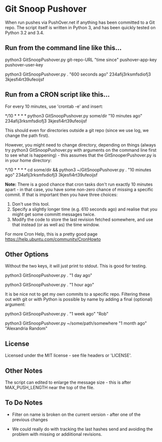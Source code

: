 Git Snoop Pushover
==================

When run pushes via PushOver.net if anything has been committed to a Git repo. The script itself 
is written in Python 3, and has been quickly tested on Python 3.2 and 3.4. 

Run from the command line like this...
--------------------------------------

python3 GitSnoopPushover.py git-repo-URL "time since" pushover-app-key pushover-user-key

python3 GitSnoopPushover.py . "600 seconds ago" 234afij3rksmfsdiofj3 3kjesfi4rt39ufeoijsf


Run from a CRON script like this...
-----------------------------------

For every 10 minutes, use 'crontab -e' and insert:

*/10 * * * * python3 GitSnoopPushover.py some/dir "10 minutes ago" 234afij3rksmfsdiofj3 3kjesfi4rt39ufeoijsf

This should even for directories outside a git repo (since we use log, we change the path first).

However, you might need to change directory, depending on things (always try python3 GitSnoopPushover.py with arguments on the command line first to see what is happening) - this assumes that the GitSnooperPushover.py is in your home directory:

*/10 * * * * cd some/dir && python3 ~/GitSnoopPushover.py . "10 minutes ago" 234afij3rksmfsdiofj3 3kjesfi4rt39ufeoijsf


**Note:** There is a good chance that cron tasks don't run exactly 10 minutes apart - in that case, you have some non-zero chance of missing a specific commit. If that is important then you have three choices:

1. Don't use this tool.
2. Specify a slightly longer time (e.g. 610 seconds ago) and realise that you might get some committ messages twice.
3. Modify the code to store the last revision fetched somewhere, and use that instead (or as well as) the time window.


For more Cron Help, this is a pretty good page https://help.ubuntu.com/community/CronHowto


Other Options
-------------

Without the two keys, it will just print to stdout. This is good for testing.

  python3 GitSnoopPushover.py . "1 day ago"

  python3 GitSnoopPushover.py . "1 hour ago"

It is be nice not to get my own commits to a specific repo. Filtering these out with git 
or with Python is possible by name by adding a final (optional) argument:

  python3 GitSnoopPushover.py . "1 week ago" "Rob"

  python3 GitSnoopPushover.py ~/some/path/somewhere "1 month ago" "Alexandria Random"


License
-------

Licensed under the MIT license - see file headers or 'LICENSE'.


Other Notes
------------

The script can edited to enlarge the message size - this is after MAX_PUSH_LENGTH near the top of the file.


To Do Notes
-----------

+ Filter on name is broken on the current version - after one of the previous changes

+ We could really do with tracking the last hashes send and avoiding the problem with missing or addiitional revisions.


